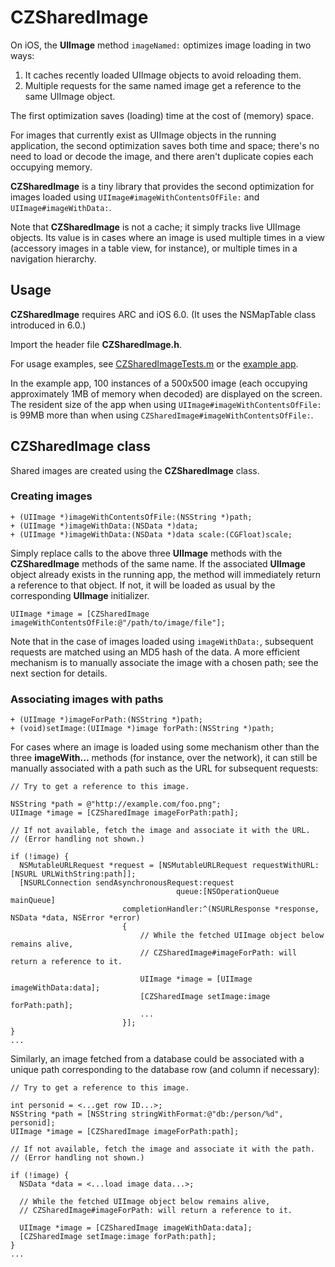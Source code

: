 # CZSharedImage

On iOS, the __UIImage__ method ```imageNamed:``` optimizes image loading in two ways:

1. It caches recently loaded UIImage objects to avoid reloading them.
2. Multiple requests for the same named image get a reference to the same UIImage object.

The first optimization saves (loading) time at the cost of (memory) space.

For images that currently exist as UIImage objects in the running application, the second optimization saves both time and space;  there's no need to load or decode the image, and there aren't duplicate copies each occupying memory.

__CZSharedImage__ is a tiny library that provides the second optimization for images loaded using ```UIImage#imageWithContentsOfFile:``` and ```UIImage#imageWithData:```.

Note that __CZSharedImage__ is not a cache; it simply tracks live UIImage objects.  Its value is in cases where an image is used multiple times in a view (accessory images in a table view, for instance), or multiple times in a navigation hierarchy.

## Usage

__CZSharedImage__ requires ARC and iOS 6.0.  (It uses the NSMapTable class introduced in 6.0.)

Import the header file __CZSharedImage.h__.

For usage examples, see [CZSharedImageTests.m](https://github.com/mjmsmith/czsharedimage/blob/master/CZSharedImageTests/CZSharedImageTests.m) or the [example app](https://github.com/mjmsmith/czsharedimage/tree/master/CZSharedImageExample).

In the example app, 100 instances of a 500x500 image (each occupying approximately 1MB of memory when decoded) are displayed on the screen.  The resident size of the app when using  ```UIImage#imageWithContentsOfFile:``` is 99MB more than when using ```CZSharedImage#imageWithContentsOfFile:```.

## CZSharedImage class

Shared images are created using the __CZSharedImage__ class.

### Creating images

```
+ (UIImage *)imageWithContentsOfFile:(NSString *)path;
+ (UIImage *)imageWithData:(NSData *)data;
+ (UIImage *)imageWithData:(NSData *)data scale:(CGFloat)scale;
```

Simply replace calls to the above three __UIImage__ methods with the __CZSharedImage__ methods of the same name.  If the associated __UIImage__ object already exists in the running app, the method will immediately return a reference to that object.  If not, it will be loaded as usual by the corresponding __UIImage__ initializer.

```
UIImage *image = [CZSharedImage imageWithContentsOfFile:@"/path/to/image/file"];
```

Note that in the case of images loaded using ```imageWithData:```, subsequent requests are matched using an MD5 hash of the data.  A more efficient mechanism is to manually associate the image with a chosen path; see the next section for details.

### Associating images with paths

```
+ (UIImage *)imageForPath:(NSString *)path;
+ (void)setImage:(UIImage *)image forPath:(NSString *)path;
```

For cases where an image is loaded using some mechanism other than the three __imageWith...__ methods (for instance, over the network), it can still be manually associated with a path such as the URL for subsequent requests:

```
// Try to get a reference to this image.

NSString *path = @"http://example.com/foo.png";
UIImage *image = [CZSharedImage imageForPath:path];

// If not available, fetch the image and associate it with the URL.
// (Error handling not shown.)

if (!image) {
  NSMutableURLRequest *request = [NSMutableURLRequest requestWithURL:[NSURL URLWithString:path]];
  [NSURLConnection sendAsynchronousRequest:request
                                     queue:[NSOperationQueue mainQueue]
                         completionHandler:^(NSURLResponse *response, NSData *data, NSError *error)
                         {
                             // While the fetched UIImage object below remains alive,
                             // CZSharedImage#imageForPath: will return a reference to it.

                             UIImage *image = [UIImage imageWithData:data];
                             [CZSharedImage setImage:image forPath:path];
                             ...
                         }];
}
...
```

Similarly, an image fetched from a database could be associated with a unique path corresponding to the database row (and column if necessary):

```
// Try to get a reference to this image.

int personid = <...get row ID...>;
NSString *path = [NSString stringWithFormat:@"db:/person/%d", personid];
UIImage *image = [CZSharedImage imageForPath:path];

// If not available, fetch the image and associate it with the path.
// (Error handling not shown.)

if (!image) {
  NSData *data = <...load image data...>;
  
  // While the fetched UIImage object below remains alive,
  // CZSharedImage#imageForPath: will return a reference to it.
  
  UIImage *image = [CZSharedImage imageWithData:data];
  [CZSharedImage setImage:image forPath:path];
}
...
```

